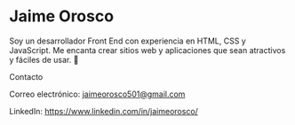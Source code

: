# Jaime Orosco

Soy un desarrollador Front End con experiencia en HTML, CSS y JavaScript. Me encanta crear sitios web y aplicaciones que sean atractivos y fáciles de usar. 🚀

Contacto

Correo electrónico: jaimeorosco501@gmail.com  

LinkedIn: https://www.linkedin.com/in/jaimeorosco/
